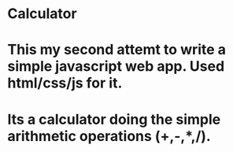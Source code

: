 # Calculator
# This my second attemt to write a simple javascript web app. Used html/css/js for it.
# Its a calculator doing the simple arithmetic operations (+,-,*,/).
